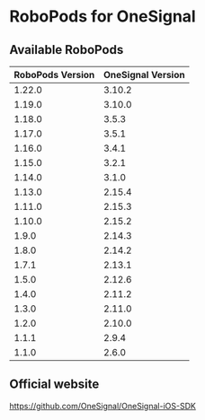 # RoboPods for OneSignal

## Available RoboPods

| RoboPods Version | OneSignal Version |
|------------------|-------------------|
| 1.22.0           | 3.10.2            |
| 1.19.0           | 3.10.0            |
| 1.18.0           | 3.5.3             |
| 1.17.0           | 3.5.1             |
| 1.16.0           | 3.4.1             |
| 1.15.0           | 3.2.1             |
| 1.14.0           | 3.1.0             |
| 1.13.0           | 2.15.4            |
| 1.11.0           | 2.15.3            |
| 1.10.0           | 2.15.2            |
| 1.9.0            | 2.14.3            |
| 1.8.0            | 2.14.2            |
| 1.7.1            | 2.13.1            |
| 1.5.0            | 2.12.6            |
| 1.4.0            | 2.11.2            |
| 1.3.0            | 2.11.0            |
| 1.2.0            | 2.10.0            |
| 1.1.1            | 2.9.4             |
| 1.1.0            | 2.6.0             |

## Official website

https://github.com/OneSignal/OneSignal-iOS-SDK

